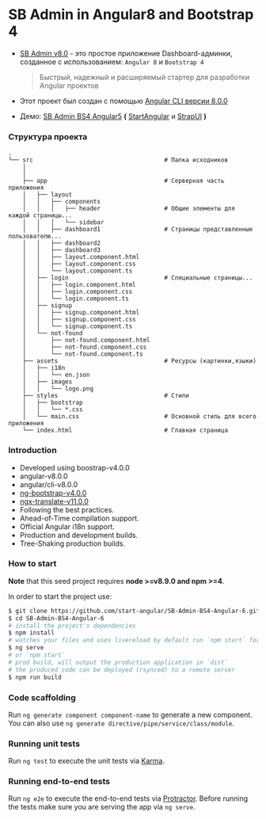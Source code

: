 # SB Admin in Angular8 and Bootstrap 4

* [SB Admin v8.0](https://github.com/start-angular/SB-Admin-BS4-Angular-8) - это простое приложение Dashboard-админки, созданное с использованием: `Angular 8` и `Bootstrap 4`
  > Быстрый, надежный и расширяемый стартер для разработки Angular проектов

* Этот проект был создан с помощью [Angular CLI версии 8.0.0](https://github.com/angular/angular-cli)
* Демо: [SB Admin BS4 Angular5](http://rawgit.com/start-angular/SB-Admin-BS4-Angular-6/master/dist/) **(** [StartAngular](http://startangular.com/) и [StrapUI](http://strapui.com/) **)**

### Структура проекта

    .
    └── src                                     # Папка исходников
        │
        │
        ├── app                                 # Серверная часть приложения
        │   ├── layout
        │   │   ├── components
        │   │   │   ├── header                  # Общие элементы для каждой страницы...
        │   │   │   └── sidebar
        │   │   ├── dashboard1                  # Страницы представленные пользователю...
        │   │   ├── dashboard2
        │   │   ├── dashboard3
        │   │   ├── layout.component.html
        │   │   ├── layout.component.css
        │   │   └── layout.component.ts
        │   ├── login                           # Специальные страницы...
        │   │   ├── login.component.html
        │   │   ├── login.component.css
        │   │   └── login.component.ts
        │   ├── signup
        │   │   ├── signup.component.html
        │   │   ├── signup.component.css
        │   │   └── signup.component.ts
        │   └── not-found
        │       ├── not-found.component.html
        │       ├── not-found.component.css
        │       └── not-found.component.ts
        ├── assets                              # Ресурсы (картинки,языки)
        │   ├── i18n
        │   │   └── en.json
        │   ├── images
        │   │   └── logo.png
        ├── styles                              # Стили
        │   ├── bootstrap
        │   │   └── *.css
        │   └── main.css                        # Основной стиль для всего приложения
        └── index.html                          # Главная страница

### Introduction

*   Developed using boostrap-v4.0.0
*   angular-v8.0.0
*   angular/cli-v8.0.0
*   [ng-bootstrap-v4.0.0](https://github.com/ng-bootstrap/)
*   [ngx-translate-v11.0.0](https://github.com/ngx-translate)
*   Following the best practices.
*   Ahead-of-Time compilation support.
*   Official Angular i18n support.
*   Production and development builds.
*   Tree-Shaking production builds.

### How to start

**Note** that this seed project requires **node >=v8.9.0 and npm >=4**.

In order to start the project use:

```bash
$ git clone https://github.com/start-angular/SB-Admin-BS4-Angular-6.git
$ cd SB-Admin-BS4-Angular-6
# install the project's dependencies
$ npm install
# watches your files and uses livereload by default run `npm start` for a dev server. Navigate to `http://localhost:4200/`. The app will automatically reload if you change any of the source files.
$ ng serve
# or `npm start`
# prod build, will output the production application in `dist`
# the produced code can be deployed (rsynced) to a remote server
$ npm run build
```

### Code scaffolding

Run `ng generate component component-name` to generate a new component. You can also use `ng generate directive/pipe/service/class/module`.

### Running unit tests

Run `ng test` to execute the unit tests via [Karma](https://karma-runner.github.io).

### Running end-to-end tests

Run `ng e2e` to execute the end-to-end tests via [Protractor](http://www.protractortest.org/).
Before running the tests make sure you are serving the app via `ng serve`.
